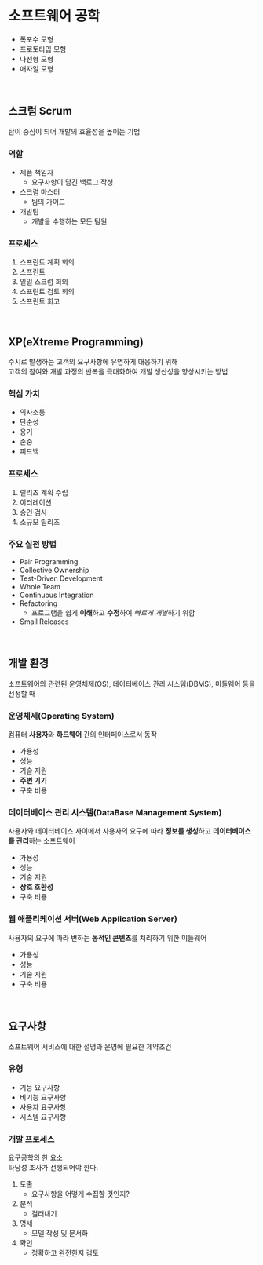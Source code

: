 # 소프트웨어 공학

- 폭포수 모형
- 프로토타입 모형
- 나선형 모형
- 애자일 모형

<br/>

## 스크럼 Scrum
탐이 중심이 되어 개발의 효율성을 높이는 기법

### 역할
- 제품 책임자
    - 요구사항이 담긴 백로그 작성
- 스크럼 마스터
    - 팀의 가이드
- 개발팀
    - 개발을 수행하는 모든 팀원

### 프로세스
1. 스프린트 계획 회의
1. 스프린트
1. 일일 스크럼 회의
1. 스프린트 검토 회의
1. 스프린트 회고

<br/>

## XP(eXtreme Programming)
수시로 발생하는 고객의 요구사항에 유연하게 대응하기 위해  
고객의 참여와 개발 과정의 반복을 극대화하여 개발 생산성을 향상시키는 방법

### 핵심 가치
- 의사소통
- 단순성
- 용기
- 존중
- 피드백

### 프로세스
1. 릴리즈 계획 수립
1. 이터레이션
1. 승인 검사
1. 소규모 릴리즈

### 주요 실천 방법
- Pair Programming
- Collective Ownership
- Test-Driven Development
- Whole Team
- Continuous Integration
- Refactoring
    - 프로그램을 쉽게 **이해**하고 **수정**하여 *빠르게 개발*하기 위함
- Small Releases

<br/>

## 개발 환경
소프트웨어와 관련된 운영체제(OS), 데이터베이스 관리 시스템(DBMS), 미들웨어 등을 선정할 때

### 운영체제(Operating System)
컴퓨터 **사용자**와 **하드웨어** 간의 인터페이스로서 동작
- 가용성
- 성능
- 기술 지원
- **주변 기기**
- 구축 비용

### 데이터베이스 관리 시스템(DataBase Management System)
사용자와 데이터베이스 사이에서 사용자의 요구에 따라 **정보를 생성**하고 **데이터베이스를 관리**하는 소프트웨어
- 가용성
- 성능
- 기술 지원
- **상호 호환성**
- 구축 비용

### 웹 애플리케이션 서버(Web Application Server)
사용자의 요구에 따라 변하는 **동적인 콘텐츠**를 처리하기 위한 미들웨어
- 가용성
- 성능
- 기술 지원
- 구축 비용

<br/>

## 요구사항
소프트웨어 서비스에 대한 설명과 운영에 필요한 제약조건

### 유형
- 기능 요구사항
- 비기능 요구사항
- 사용자 요구사항
- 시스템 요구사항

### 개발 프로세스
요구공학의 한 요소 <br/>
타당성 조사가 선행되어야 한다.
1. 도출
    - 요구사항을 어떻게 수집할 것인지?
1. 분석
    - 걸러내기
1. 명세
    - 모델 작성 및 문서화
1. 확인
    - 정확하고 완전한지 검토
